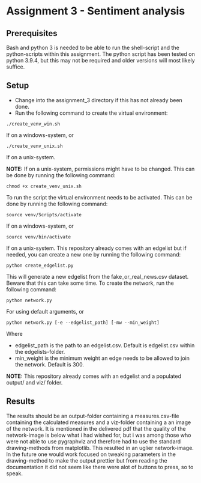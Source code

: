 # Assignment 3 - Sentiment analysis

## Prerequisites

Bash and python 3 is needed to be able to run the shell-script and the python-scripts within this assignment. The python script has been tested on python 3.9.4, but this may not be required and older versions will most likely suffice.

## Setup

- Change into the assignment_3 directory if this has not already been done.
- Run the following command to create the virtual environment:

```
./create_venv_win.sh
```

If on a windows-system, or

```
./create_venv_unix.sh
```

If on a unix-system.

**NOTE:** If on a unix-system, permissions might have to be changed. This can be done by running the following command:

```
chmod +x create_venv_unix.sh
```

To run the script the virtual environment needs to be activated. This can be done by running the following command:

```
source venv/Scripts/activate
```

If on a windows-system, or

```
source venv/bin/activate
```

If on a unix-system. This repository already comes with an edgelist but if needed, you can create a new one by running the following command:

```
python create_edgelist.py
```

This will generate a new edgelist from the fake_or_real_news.csv dataset. Beware that this can take some time.
To create the network, run the following command:

```
python network.py
```

For using default arguments, or

```
python network.py [-e --edgelist_path] [-mw --min_weight]
```

Where

- edgelist_path is the path to an edgelist.csv. Default is edgelist.csv within the edgelists-folder.
- min_weight is the minimum weight an edge needs to be allowed to join the network. Default is 300.

**NOTE:** This repository already comes with an edgelist and a populated output/ and viz/ folder.

## Results
The results should be an output-folder containing a measures.csv-file containing the calculated measures and a viz-folder containing a an image of the network. It is mentioned in the delivered pdf that the quality of the network-image is below what i had wished for, but i was among those who were not able to use pygraphviz and therefore had to use the standard drawing-methods from matplotlib. This resulted in an uglier network-image. In the future one would work focused on tweaking parameters in the drawing-method to make the output prettier but from reading the documentation it did not seem like there were alot of buttons to press, so to speak.  